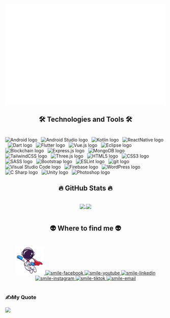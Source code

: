 
<a href="#" target="_blank">
  <img src="svg/smile.svg" width="1200" alt="smile-official" />
</a>

<h2 align="center"> 🛠 Technologies and Tools 🛠</h2>
<br>
<!-- https://simpleicons.org/ -->
<span><img src="https://img.shields.io/badge/Android-282C34?logo=android&logoColor=3DDC84" alt="Android logo" title="Android" height="25" /></span>
&nbsp;
<span><img src="https://img.shields.io/badge/Android Studio-282C34?logo=AndroidStudio&logoColor=3DDC84" alt="Android Studio logo" title="Android Studio" height="25" /></span>
&nbsp;
<span><img src="https://img.shields.io/badge/Kotlin-282C34?logo=kotlin&logoColor=F58018" alt="Kotlin logo" title="Kotlin" height="25" /></span>
&nbsp;
<span><img src="https://img.shields.io/badge/ReactNative-282C34?logo=react&logoColor=61DAFB" alt="ReactNative logo" title="ReactNative" height="25" /></span>
&nbsp;
<span><img src="https://img.shields.io/badge/Dart-282C34?logo=dart&logoColor=22ADF6" alt="Dart logo" title="Dart" height="25" /></span>
&nbsp;
<span><img src="https://img.shields.io/badge/Flutter-282C34?logo=flutter&logoColor=22ADF6" alt="Flutter logo" title="Flutter" height="25" /></span>
&nbsp;
<span><img src="https://img.shields.io/badge/Vue.js-282C34?logo=vue.js&logoColor=4FC08D" alt="Vue.js logo" title="Vue.js" height="25" /></span>
&nbsp;
<span><img src="https://img.shields.io/badge/Eclipse IDE-282C34?logo=Eclipse IDE&logoColor=A213FF" alt="Eclipse logo" title="Nuxt.js" height="25" /></span>
&nbsp;
<span><img src="https://img.shields.io/badge/Blockchain-282C34?logo=blockchain.com&logoColor=F40D12" alt="Blockchain logo" title="Node.js" height="25" /></span>
&nbsp;
<span><img src="https://img.shields.io/badge/Express-282C34?logo=express&logoColor=FFFFFF" alt="Express.js logo" title="Express.js" height="25" /></span>
&nbsp;
<span><img src="https://img.shields.io/badge/MongoDB-282C34?logo=mongodb&logoColor=47A248" alt="MongoDB logo" title="MongoDB" height="25" /></span>
&nbsp;
<span><img src="https://img.shields.io/badge/Tailwind%20CSS-282C34?logo=tailwind-css&logoColor=38B2AC" alt="TailwindCSS logo" title="TailwindCSS" height="25" /></span>
&nbsp;
<span><img src="https://img.shields.io/badge/Three.js-282C34?logo=three.js&logoColor=FFFFFF" alt="Three.js logo" title="Three.js" height="25" /></span>
&nbsp;
<span><img src="https://img.shields.io/badge/HTML5-282C34?logo=html5&logoColor=E34F26" alt="HTML5 logo" title="HTML5" height="25" /></span>
&nbsp;
<span><img src="https://img.shields.io/badge/CSS3-282C34?logo=css3&logoColor=1572B6" alt="CSS3 logo" title="CSS3" height="25" /></span>
&nbsp;
<span><img src="https://img.shields.io/badge/Sass-282C34?logo=sass&logoColor=CC6699" alt="SASS logo" title="SASS" height="25" /></span>
&nbsp;
<span><img src="https://img.shields.io/badge/Bootstrap-282C34?logo=bootstrap&logoColor=7952B3" alt="Bootstrap logo" title="Bootstrap" height="25" /></span>
&nbsp;
<span><img src="https://img.shields.io/badge/ESLint-282C34?logo=eslint&logoColor=4B32C3" alt="ESLint logo" title="ESLint" height="25" /></span>
&nbsp;
<span><img src="https://img.shields.io/badge/git-282C34?logo=git&logoColor=F05032" alt="git logo" title="git" height="25" /></span>
&nbsp;
<span><img src="https://img.shields.io/badge/VS%20Code-282C34?logo=visual-studio-code&logoColor=007ACC" alt="Visual Studio Code logo" title="Visual Studio Code" height="25" /></span>
&nbsp;
<span><img src="https://img.shields.io/badge/Firebase-282C34?logo=firebase&logoColor=FFCA28" alt="Firebase logo" title="Firebase" height="25" /></span>
&nbsp;
<span><img src="https://img.shields.io/badge/WordPress-282C34?logo=wordPress&logoColor=21759B" alt="WordPress logo" title="WordPress" height="25" /></span>
&nbsp;
<span><img src="https://img.shields.io/badge/C Sharp-282C34?logo=c sharp&logoColor=5E99D8" alt="C Sharp logo" title="C Sharp" height="25" /></span>
&nbsp;
<span><img src="https://img.shields.io/badge/Unity-282C34?logo=unity&logoColor=FFFFFFFF" alt="Unity logo" title="Unity" height="25" /></span>
&nbsp;
<span><img src="https://img.shields.io/badge/Photoshop-282C34?logo=adobe photoshop&logoColor=FFFFFFFF" alt="Photoshop logo" title="Photoshop" height="25" /></span>
&nbsp;
<br>

<h2 align="center">🔥 GitHub Stats 🔥</h2>
<!-- https://github.com/anuraghazra/github-readme-stats -->
<br>
<div align=center>
  <a href="https://github.com/anuraghazra/convoychat">
  <img height=200 align="center" src="https://github-readme-stats.vercel.app/api/top-langs?username=tailucanh&layout=compact&langs_count=8&card_width=320&show_icons=true&theme=onedark" />
</a>
<a href="https://github.com/anuraghazra/github-readme-stats">
  <img height=200 align="center" src="https://github-readme-stats.vercel.app/api?username=tailucanh&show_icons=true&theme=onedark" />
</a>
</div>

<br>

<h2 align="center">👽 Where to find me 👽</h2>
<br>
<!-- https://icons8.com -->
<div align="center">
  <a href="https://tailucanh.github.io/MyProfile/" target="blank">
    <img width="90" height="90" src="images/ic_myinfo.png" alt="smile-blog" />
  </a>
  <a href="https://www.facebook.com/lucanh.tai" target="blank">
    <img src="https://img.icons8.com/bubbles/100/000000/facebook-new.png" alt="smile-facebook" />
  </a>
  <a href="https://www.youtube.com/channel/UCy7sxcFG-eGIzcjbn3aYHdQ" target="blank">
    <img src="https://img.icons8.com/bubbles/100/000000/youtube-squared.png" alt="smile-youtube" />
  </a>
  <a href="https://www.linkedin.com/in/lucanhtai1504/" target="blank">
    <img src="https://img.icons8.com/bubbles/100/000000/linkedin.png" alt="smile-linkedin" />
  </a>
  <a href="https://www.instagram.com/tai_it_dev/" target="blank">
    <img src="https://img.icons8.com/bubbles/100/000000/instagram.png" alt="smile-instagram" />
  </a>
   <a href="https://www.tiktok.com/@tai_it_1504" target="blank">
    <img src="https://img.icons8.com/bubbles/100/000000/tiktok.png" alt="smile-tiktok" />
  </a>
  <a href="mailto:lucanhtai1504@gmail.com" target="top">
    <img src="https://img.icons8.com/bubbles/100/000000/apple-mail.png" alt="smile-email" />
  </a>
</div>

<br>




###      ✍️My Quote 

![](https://quotes-github-readme.vercel.app/api?type=horizontal&theme=dark&quote=C%C3%A1ch%20b%E1%BA%A1n%20l%C3%A0m%20m%E1%BB%99t%20vi%E1%BB%87c%20l%C3%A0%20c%C3%A1ch%20b%E1%BA%A1n%20l%C3%A0m%20m%E1%BB%8Di%20vi%E1%BB%87c
)








